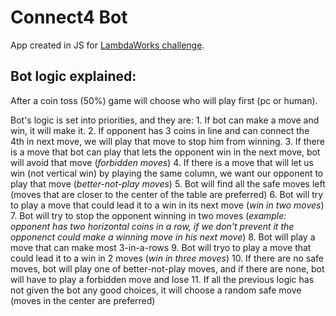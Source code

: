 # Connect4 Bot

App created in JS for [LambdaWorks challenge](https://lambdaworks.io/challenge).

## Bot logic explained:
After a coin toss (50%) game will choose who will play first (pc or human).

Bot's logic is set into priorities, and they are:
	1. If bot can make a move and win, it will make it.
    2. If opponent has 3 coins in line and can connect the 4th in next move, we will play that move to stop him from winning.
    3. If there is a move that bot can play that lets the opponent win in the next move, bot will avoid that move (*forbidden moves*)
    4. If there is a move that will let us win (not vertical win) by playing the same column, we want our opponent to play that move (*better-not-play moves*)
    5. Bot will find all the safe moves left (moves that are closer to the center of the table are preferred)
    6. Bot will try to play a move that could lead it to a win in its next move (*win in two moves*)
    7. Bot will try to stop the opponent winning in two moves (*example: opponent has two horizontal coins in a row, if we don't prevent it the opponenct could make a winning move in his next move*)
    8. Bot will play a move that can make most 3-in-a-rows
    9. Bot will tryo to play a move that could lead it to a win in 2 moves (*win in three moves*)
    10. If there are no safe moves, bot will play one of better-not-play moves, and if there are none, bot will have to play a forbidden move and lose
    11. If all the previous logic has not given the bot any good choices, it will choose a random safe move (moves in the center are preferred)

